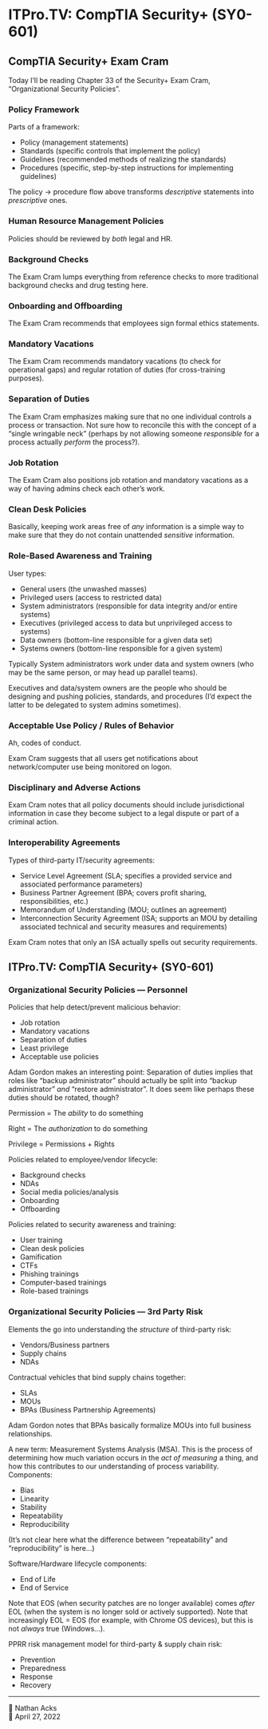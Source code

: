 # ITPro.TV: CompTIA Security+ (SY0-601)

## CompTIA Security+ Exam Cram

Today I’ll be reading Chapter 33 of the Security+ Exam Cram, “Organizational Security Policies”.

### Policy Framework

Parts of a framework:

* Policy (management statements)
* Standards (specific controls that implement the policy)
* Guidelines (recommended methods of realizing the standards)
* Procedures (specific, step-by-step instructions for implementing guidelines)

The policy → procedure flow above transforms *descriptive* statements into *prescriptive* ones.

### Human Resource Management Policies

Policies should be reviewed by *both* legal and HR.

### Background Checks

The Exam Cram lumps everything from reference checks to more traditional background checks and drug testing here.

### Onboarding and Offboarding

The Exam Cram recommends that employees sign formal ethics statements.

### Mandatory Vacations

The Exam Cram recommends mandatory vacations (to check for operational gaps) and regular rotation of duties (for cross-training purposes).

### Separation of Duties

The Exam Cram emphasizes making sure that no one individual controls a process or transaction. Not sure how to reconcile this with the concept of a “single wringable neck” (perhaps by not allowing someone *responsible* for a process actually *perform* the process?).

### Job Rotation

The Exam Cram also positions job rotation and mandatory vacations as a way of having admins check each other’s work.

### Clean Desk Policies

Basically, keeping work areas free of *any* information is a simple way to make sure that they do not contain unattended *sensitive* information.

### Role-Based Awareness and Training

User types:

* General users (the unwashed masses)
* Privileged users (access to restricted data)
* System administrators (responsible for data integrity and/or entire systems)
* Executives (privileged access to data but unprivileged access to systems)
* Data owners (bottom-line responsible for a given data set)
* Systems owners (bottom-line responsible for a given system)

Typically System administrators work under data and system owners (who may be the same person, or may head up parallel teams).

Executives and data/system owners are the people who should be designing and pushing policies, standards, and procedures (I’d expect the latter to be delegated to system admins sometimes).

### Acceptable Use Policy / Rules of Behavior

Ah, codes of conduct.

Exam Cram suggests that all users get notifications about network/computer use being monitored on logon.

### Disciplinary and Adverse Actions

Exam Cram notes that all policy documents should include jurisdictional information in case they become subject to a legal dispute or part of a criminal action.

### Interoperability Agreements

Types of third-party IT/security agreements:

* Service Level Agreement (SLA; specifies a provided service and associated performance parameters)
* Business Partner Agreement (BPA; covers profit sharing, responsibilities, etc.)
* Memorandum of Understanding (MOU; outlines an agreement)
* Interconnection Security Agreement (ISA; supports an MOU by detailing associated technical and security measures and requirements)

Exam Cram notes that only an ISA actually spells out security requirements.

## ITPro.TV: CompTIA Security+ (SY0-601)

### Organizational Security Policies — Personnel

Policies that help detect/prevent malicious behavior:

* Job rotation
* Mandatory vacations
* Separation of duties
* Least privilege
* Acceptable use policies

Adam Gordon makes an interesting point: Separation of duties implies that roles like “backup administrator” should actually be split into “backup administrator” *and* “restore administrator”. It does seem like perhaps these duties should be rotated, though?

Permission = The *ability* to do something

Right = The *authorization* to do something

Privilege = Permissions + Rights

Policies related to employee/vendor lifecycle:

* Background checks
* NDAs
* Social media policies/analysis
* Onboarding
* Offboarding

Policies related to security awareness and training:

* User training
* Clean desk policies
* Gamification
* CTFs
* Phishing trainings
* Computer-based trainings
* Role-based trainings

### Organizational Security Policies — 3rd Party Risk

Elements the go into understanding the *structure* of third-party risk:

* Vendors/Business partners
* Supply chains
* NDAs

Contractual vehicles that bind supply chains together:

* SLAs
* MOUs
* BPAs (Business Partnership Agreements)

Adam Gordon notes that BPAs basically formalize MOUs into full business relationships.

A new term: Measurement Systems Analysis (MSA). This is the process of determining how much variation occurs in the *act of measuring* a thing, and how this contributes to our understanding of process variability. Components:

* Bias
* Linearity
* Stability
* Repeatability
* Reproducibility

(It’s not clear here what the difference between “repeatability” and “reproducibility” is here…)

Software/Hardware lifecycle components:

* End of Life
* End of Service

Note that EOS (when security patches are no longer available) comes *after* EOL (when the system is no longer sold or actively supported). Note that increasingly EOL = EOS (for example, with Chrome OS devices), but this is not *always* true (Windows…).

PPRR risk management model for third-party & supply chain risk:

* Prevention
* Preparedness
* Response
* Recovery

<!--

### Organizational Security Policies — Data

==xxx==

### Organizational Security Policies — Other Areas

==xxx==

-->

<!--

## TryHackMe: Jr. Penetration Tester

### Introduction: Red Team Fundamentals

==xxx==

* [TryHackMe: Red Team Fundamentals](https://tryhackme.com/room/redteamfundamentals)

### Vulnerability Assessment and Penetration Test Limitations

==xxx==

### Red Team Engagements

==xxx==

### Teams and Functions of an Engagement

==xxx==

### Engagement Structure

==xxx==

### Overview of a Red Team Engagement

==xxx==

### Conclusion: Red Team Fundamentals

==xxx==

### Introduction: Red Team Engagements

==xxx==

* [TryHackMe: Red Team Engagements](https://tryhackme.com/room/redteamengagements)

### Defining Scope and Objectives

==xxx==

### Rules of Engagement

==xxx==

### Campaign Planning

==xxx==

### Engagement Documentation

==xxx==

### Concept of Operations

==xxx==

### Resource Plan

==xxx==

### Operations Plan

==xxx==

### Mission Plan

==xxx==

### Conclusion: Red Team Engagements

==xxx==

### Introduction: Firewalls

==xxx==

* [TryHackMe: Firewalls](https://tryhackme.com/room/redteamfirewalls)

### Types of Firewalls

==xxx==

### Evasion via Controlling the Source MAC/IP/Port

==xxx==

### Evasion via Forcing Fragmentation, MTU, and Data Length

==xxx==

### Evasion via Modifying Header Fields

==xxx==

### Evasion Using Port Hopping

==xxx==

### Evasion Using Non-Standard Ports

==xxx==

### Next-Generation Firewalls

==xxx==

### Conclusion: Firewalls

==xxx==

### Introduction: AD Certificate Templates

==xxx==

* [TryHackMe: AD Certificate Templates](https://tryhackme.com/room/adcertificatetemplates)

### A Brief Look at Certificate Templates

==xxx==

### Certificate Template Enumeration

==xxx==

### Generating a Malicious Certificate

==xxx==

### User Impersonation Through a Certificate

==xxx==

### Mitigations and Fixes

==xxx==

### Conclusion: AD Certificate Templates

==xxx==

-->

- - - -

<span aria-hidden="true">👤</span> Nathan Acks  
<span aria-hidden="true">📅</span> April 27, 2022
